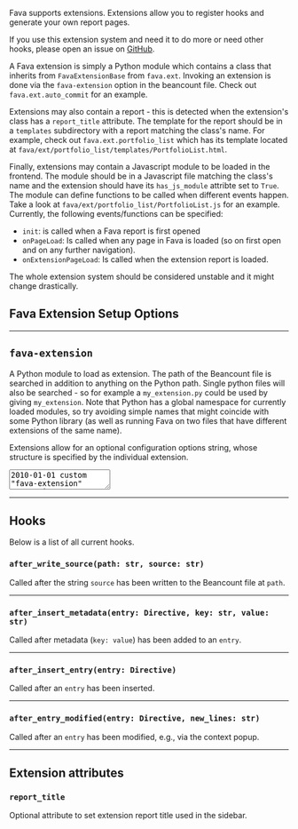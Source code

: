 Fava supports extensions. Extensions allow you to register hooks and generate
your own report pages.

If you use this extension system and need it to do more or need other hooks,
please open an issue on [GitHub](https://github.com/beancount/fava/issues).

A Fava extension is simply a Python module which contains a class that inherits
from `FavaExtensionBase` from `fava.ext`. Invoking an extension is done via the
`fava-extension` option in the beancount file. Check out `fava.ext.auto_commit`
for an example.

Extensions may also contain a report - this is detected when the extension's
class has a `report_title` attribute. The template for the report should be in a
`templates` subdirectory with a report matching the class's name. For example,
check out `fava.ext.portfolio_list` which has its template located at
`fava/ext/portfolio_list/templates/PortfolioList.html`.

Finally, extensions may contain a Javascript module to be loaded in the
frontend. The module should be in a Javascript file matching the class's name
and the extension should have its `has_js_module` attribte set to `True`. The
module can define functions to be called when different events happen. Take a
look at `fava/ext/portfolio_list/PortfolioList.js` for an example. Currently,
the following events/functions can be specified:

-   `init`: is called when a Fava report is first opened
-   `onPageLoad`: Is called when any page in Fava is loaded (so on first open
    and on any further navigation).
-   `onExtensionPageLoad`: Is called when the extension report is loaded.

The whole extension system should be considered unstable and it might change
drastically.

## Fava Extension Setup Options

---

## `fava-extension`

A Python module to load as extension. The path of the Beancount file is searched
in addition to anything on the Python path. Single python files will also be
searched - so for example a `my_extension.py` could be used by giving
`my_extension`. Note that Python has a global namespace for currently loaded
modules, so try avoiding simple names that might coincide with some Python
library (as well as running Fava on two files that have different extensions of
the same name).

Extensions allow for an optional configuration options string, whose structure
is specified by the individual extension.

<pre><textarea is="beancount-textarea">
2010-01-01 custom "fava-extension" "extension-name"
2010-01-01 custom "fava-extension" "extension-with-options" "{'option': 'config_value'}"</textarea></pre>

---

## Hooks

Below is a list of all current hooks.

### `after_write_source(path: str, source: str)`

Called after the string `source` has been written to the Beancount file at
`path`.

---

### `after_insert_metadata(entry: Directive, key: str, value: str)`

Called after metadata (`key: value`) has been added to an `entry`.

---

### `after_insert_entry(entry: Directive)`

Called after an `entry` has been inserted.

---

### `after_entry_modified(entry: Directive, new_lines: str)`

Called after an `entry` has been modified, e.g., via the context popup.

---

## Extension attributes

### `report_title`

Optional attribute to set extension report title used in the sidebar.
